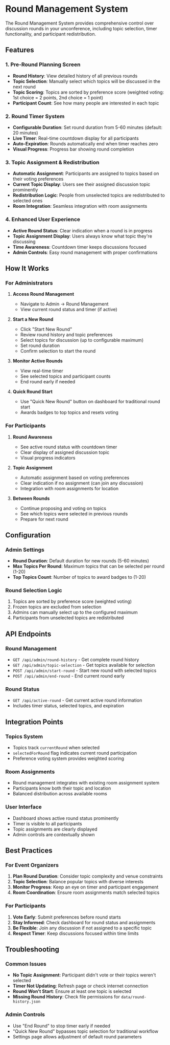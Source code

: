 # Round Management System

The Round Management System provides comprehensive control over discussion rounds in your unconference, including topic selection, timer functionality, and participant redistribution.

## Features

### 1. Pre-Round Planning Screen
- **Round History**: View detailed history of all previous rounds
- **Topic Selection**: Manually select which topics will be discussed in the next round
- **Topic Scoring**: Topics are sorted by preference score (weighted voting: 1st choice = 2 points, 2nd choice = 1 point)
- **Participant Count**: See how many people are interested in each topic

### 2. Round Timer System
- **Configurable Duration**: Set round duration from 5-60 minutes (default: 20 minutes)
- **Live Timer**: Real-time countdown display for all participants
- **Auto-Expiration**: Rounds automatically end when timer reaches zero
- **Visual Progress**: Progress bar showing round completion

### 3. Topic Assignment & Redistribution
- **Automatic Assignment**: Participants are assigned to topics based on their voting preferences
- **Current Topic Display**: Users see their assigned discussion topic prominently
- **Redistribution Logic**: People from unselected topics are redistributed to selected ones
- **Room Integration**: Seamless integration with room assignments

### 4. Enhanced User Experience
- **Active Round Status**: Clear indication when a round is in progress
- **Topic Assignment Display**: Users always know what topic they're discussing
- **Time Awareness**: Countdown timer keeps discussions focused
- **Admin Controls**: Easy round management with proper confirmations

## How It Works

### For Administrators

1. **Access Round Management**
   - Navigate to Admin → Round Management
   - View current round status and timer (if active)

2. **Start a New Round**
   - Click "Start New Round"
   - Review round history and topic preferences
   - Select topics for discussion (up to configurable maximum)
   - Set round duration
   - Confirm selection to start the round

3. **Monitor Active Rounds**
   - View real-time timer
   - See selected topics and participant counts
   - End round early if needed

4. **Quick Round Start**
   - Use "Quick New Round" button on dashboard for traditional round start
   - Awards badges to top topics and resets voting

### For Participants

1. **Round Awareness**
   - See active round status with countdown timer
   - Clear display of assigned discussion topic
   - Visual progress indicators

2. **Topic Assignment**
   - Automatic assignment based on voting preferences
   - Clear indication if no assignment (can join any discussion)
   - Integration with room assignments for location

3. **Between Rounds**
   - Continue proposing and voting on topics
   - See which topics were selected in previous rounds
   - Prepare for next round

## Configuration

### Admin Settings
- **Round Duration**: Default duration for new rounds (5-60 minutes)
- **Max Topics Per Round**: Maximum topics that can be selected per round (1-20)
- **Top Topics Count**: Number of topics to award badges to (1-20)

### Round Selection Logic
1. Topics are sorted by preference score (weighted voting)
2. Frozen topics are excluded from selection
3. Admins can manually select up to the configured maximum
4. Participants from unselected topics are redistributed

## API Endpoints

### Round Management
- `GET /api/admin/round-history` - Get complete round history
- `GET /api/admin/topic-selection` - Get topics available for selection
- `POST /api/admin/start-round` - Start new round with selected topics
- `POST /api/admin/end-round` - End current round early

### Round Status
- `GET /api/active-round` - Get current active round information
- Includes timer status, selected topics, and expiration

## Integration Points

### Topics System
- Topics track `currentRound` when selected
- `selectedForRound` flag indicates current round participation
- Preference voting system provides weighted scoring

### Room Assignments
- Round management integrates with existing room assignment system
- Participants know both their topic and location
- Balanced distribution across available rooms

### User Interface
- Dashboard shows active round status prominently
- Timer is visible to all participants
- Topic assignments are clearly displayed
- Admin controls are contextually shown

## Best Practices

### For Event Organizers
1. **Plan Round Duration**: Consider topic complexity and venue constraints
2. **Topic Selection**: Balance popular topics with diverse interests
3. **Monitor Progress**: Keep an eye on timer and participant engagement
4. **Room Coordination**: Ensure room assignments match selected topics

### For Participants
1. **Vote Early**: Submit preferences before round starts
2. **Stay Informed**: Check dashboard for round status and assignments
3. **Be Flexible**: Join any discussion if not assigned to a specific topic
4. **Respect Timer**: Keep discussions focused within time limits

## Troubleshooting

### Common Issues
- **No Topic Assignment**: Participant didn't vote or their topics weren't selected
- **Timer Not Updating**: Refresh page or check internet connection
- **Round Won't Start**: Ensure at least one topic is selected
- **Missing Round History**: Check file permissions for `data/round-history.json`

### Admin Controls
- Use "End Round" to stop timer early if needed
- "Quick New Round" bypasses topic selection for traditional workflow
- Settings page allows adjustment of default round parameters
